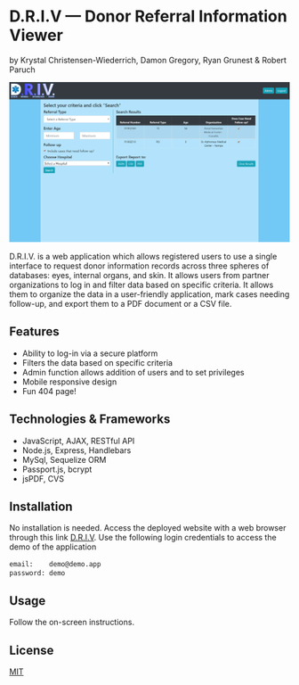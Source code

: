 # D.R.I.V &mdash; Donor Referral Information Viewer

by Krystal Christensen-Wiederrich, Damon Gregory, Ryan Grunest & Robert Paruch

![driv](images/driv.png 'driv')

D.R.I.V. is a web application which allows registered users to use a single interface to request donor information records across three spheres of databases: eyes, internal organs, and skin. It allows users from partner organizations to log in and filter data based on specific criteria. It allows them to organize the data in a user-friendly application, mark cases needing follow-up, and export them to a PDF document or a CSV file.

## Features

- Ability to log-in via a secure platform
- Filters the data based on specific criteria
- Admin function allows addition of users and to set privileges
- Mobile responsive design
- Fun 404 page!

## Technologies & Frameworks

- JavaScript, AJAX, RESTful API
- Node.js, Express, Handlebars
- MySql, Sequelize ORM
- Passport.js, bcrypt
- jsPDF, CVS

## Installation

No installation is needed. Access the deployed website with a web browser through this link [D.R.I.V](https://referral-information-viewer.herokuapp.com/). Use the following login credentials to access the demo of the application

```text
email:    demo@demo.app
password: demo
```

## Usage

Follow the on-screen instructions.

## License

[MIT](https://choosealicense.com/licenses/mit/)
